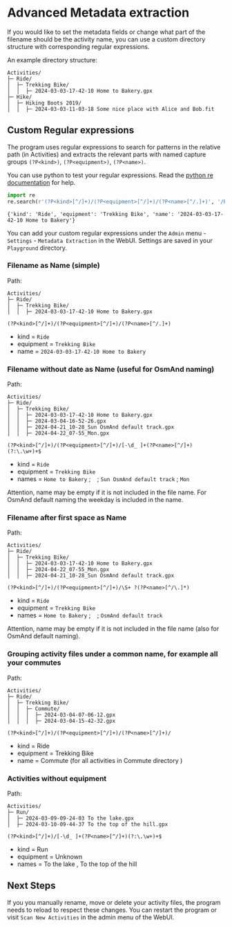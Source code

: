 # Advanced Metadata extraction

If you would like to set the metadata fields or change what part of the filename should be the activity name, you can use a custom directory structure with corresponding regular expressions.

An example directory structure:

```
Activities/
├─ Ride/
│  ├─ Trekking Bike/
│  │  ├─ 2024-03-03-17-42-10 Home to Bakery.gpx
├─ Hike/
│  ├─ Hiking Boots 2019/
│  │  ├─ 2024-03-03-11-03-18 Some nice place with Alice and Bob.fit
```

## Custom Regular expressions

The program uses regular expressions to search for patterns in the relative path (in Activities) and extracts the relevant parts with named capture groups `(?P<kind>)`, `(?P<equipment>)`, `(?P<name>)`.

You can use python to test your regular expressions. Read the [python re documentation](https://docs.python.org/3/library/re.html) for help.

```python
import re
re.search(r'(?P<kind>[^/]+)/(?P<equipment>[^/]+)/(?P<name>[^/.]+)', '/Ride/Trekking Bike/2024-03-03-17-42-10 Home to Bakery.gpx').groupdict()
```
```
{'kind': 'Ride', 'equipment': 'Trekking Bike', 'name': '2024-03-03-17-42-10 Home to Bakery'}
```

You can add your custom regular expressions under the `Admin` menu - `Settings` - `Metadata Extraction` in the WebUI.
Settings are saved in your `Playground` directory.

### Filename as Name (simple)

Path:

```
Activities/
├─ Ride/
│  ├─ Trekking Bike/
│  │  ├─ 2024-03-03-17-42-10 Home to Bakery.gpx
```

```
(?P<kind>[^/]+)/(?P<equipment>[^/]+)/(?P<name>[^/.]+)
```

- kind = `Ride`
- equipment = `Trekking Bike`
- name = `2024-03-03-17-42-10 Home to Bakery`

### Filename without date as Name (useful for OsmAnd naming)

Path:

```
Activities/
├─ Ride/
│  ├─ Trekking Bike/
│  │  ├─ 2024-03-03-17-42-10 Home to Bakery.gpx
│  │  ├─ 2024-03-04-16-52-26.gpx
│  │  ├─ 2024-04-21_10-28_Sun OsmAnd default track.gpx
│  │  ├─ 2024-04-22_07-55_Mon.gpx
```

```
(?P<kind>[^/]+)/(?P<equipment>[^/]+)/[-\d_ ]+(?P<name>[^/]+)(?:\.\w+)+$
```

- kind = `Ride`
- equipment = `Trekking Bike`
- names = `Home to Bakery` ; ` ` ; `Sun OsmAnd default track` ; `Mon`

Attention, name may be empty if it is not included in the file name.
For OsmAnd default naming the weekday is included in the name.

### Filename after first space as Name

Path:

```
Activities/
├─ Ride/
│  ├─ Trekking Bike/
│  │  ├─ 2024-03-03-17-42-10 Home to Bakery.gpx
│  │  ├─ 2024-04-22_07-55_Mon.gpx
│  │  ├─ 2024-04-21_10-28_Sun OsmAnd default track.gpx
```

```
(?P<kind>[^/]+)/(?P<equipment>[^/]+)/\S+ ?(?P<name>[^/\.]*)
```

- kind = `Ride`
- equipment = `Trekking Bike`
- names = `Home to Bakery` ; ` ` ; `OsmAnd default track`

Attention, name may be empty if it is not included in the file name (also for OsmAnd default naming).

### Grouping activity files under a common name, for example all your commutes

Path:

```
Activities/
├─ Ride/
│  ├─ Trekking Bike/
│  │  ├─ Commute/
│  │  │  ├─ 2024-03-04-07-06-12.gpx
│  │  │  ├─ 2024-03-04-15-42-32.gpx
```

```
(?P<kind>[^/]+)/(?P<equipment>[^/]+)/(?P<name>[^/]+)/
```

- kind = Ride
- equipment = Trekking Bike
- name = Commute (for all activities in Commute directory )

### Activities without equipment

Path:

```
Activities/
├─ Run/
│  ├─ 2024-03-09-09-24-03 To the lake.gpx
│  ├─ 2024-03-10-09-44-37 To the top of the hill.gpx
```

```
(?P<kind>[^/]+)/[-\d_ ]+(?P<name>[^/]+)(?:\.\w+)+$
```

- kind = Run
- equipment = Unknown
- names = To the lake , To the top of the hill

## Next Steps

If you you manually rename, move or delete your activity files, the program needs to reload to respect these changes.
You can restart the program or visit `Scan New Activities` in the admin menu of the WebUI.
